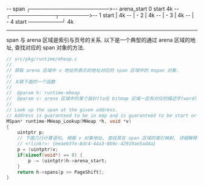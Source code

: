 
<!--
<!key!>: {eeaeb3fe-8dc4-44a3-8b9c-42919ae5ad4a}
-->

-- span  ┌─────────────────────>-- arena_start
0      start                    4k
--       ┌────────────┬────────>-- 
1      start          |         4k
--                    |         -
2                     |         4k
--                    |         -
3                     |         4k
--                    |         -
4      start ─────────┘         4k
--                              --

span 与 arena 区域是索引与页号的关系. 以下是一个典型的通过 arena 区域的地址, 查找对应的 span 对象的方法.


```c++
// src/pkg/runtime/mheap.c
//
// 获取 arena 区域中 v 地址所表示的地址对应的 span 区域中的 mspan 对象.
//
// 关联下面的一个函数
//
// 	@param h: runtime·mheap
// 	@param v: arena 区域中的某个指针(ta在 bitmap 区域一定有对应的描述字(word)信息)
//
// Look up the span at the given address.
// Address is guaranteed to be in map and is guaranteed to be start or end of span.
MSpan* runtime·MHeap_Lookup(MHeap *h, void *v)
{
	uintptr p;
	// 下面几行计算语句, 根据 v 对象地址, 查找其在 span 区域的索引映射, 详细解释可见:
	// <!link!>: {eeaeb3fe-8dc4-44a3-8b9c-42919ae5ad4a}
	p = (uintptr)v;
	if(sizeof(void*) == 8) {
		p -= (uintptr)h->arena_start;
	}
	return h->spans[p >> PageShift];
}
```
